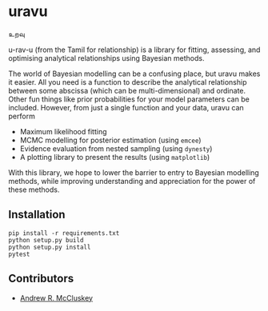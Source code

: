 # uravu

உறவு

u-rav-u (from the Tamil for relationship) is a library for fitting, assessing, and optimising analytical relationships using Bayesian methods. 

The world of Bayesian modelling can be a confusing place, but uravu makes it easier. 
All you need is a function to describe the analytical relationship between some abscissa (which can be multi-dimensional) and ordinate. 
Other fun things like prior probabilities for your model parameters can be included. 
However, from just a single function and your data, uravu can perform

- Maximum likelihood fitting
- MCMC modelling for posterior estimation (using `emcee`)
- Evidence evaluation from nested sampling (using `dynesty`)
- A plotting library to present the results (using `matplotlib`)

With this library, we hope to lower the barrier to entry to Bayesian modelling methods, while improving understanding and appreciation for the power of these methods. 

## Installation

```
pip install -r requirements.txt
python setup.py build
python setup.py install 
pytest
```

## Contributors 

- [Andrew R. McCluskey](armccluskey.com)
